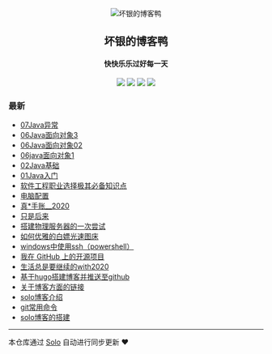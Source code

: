 <p align="center"><img alt="坏银的博客鸭" src="https://static.b3log.org/images/brand/solo-32.png"></p><h2 align="center">
坏银的博客鸭
</h2>

<h4 align="center">快快乐乐过好每一天</h4>
<p align="center"><a title="坏银的博客鸭" target="_blank" href="https://github.com/lmlx66/solo-blog"><img src="https://img.shields.io/github/last-commit/lmlx66/solo-blog.svg?style=flat-square&color=FF9900"></a>
<a title="GitHub repo size in bytes" target="_blank" href="https://github.com/lmlx66/solo-blog"><img src="https://img.shields.io/github/repo-size/lmlx66/solo-blog.svg?style=flat-square"></a>
<a title="Solo Version" target="_blank" href="https://github.com/88250/solo/releases"><img src="https://img.shields.io/badge/solo-4.1.0-f1e05a.svg?style=flat-square&color=blueviolet"></a>
<a title="Hits" target="_blank" href="https://github.com/88250/hits"><img src="https://hits.b3log.org/lmlx66/solo-blog.svg"></a></p>

### 最新

* [07Java异常](http://www.lmlx66.top/articles/2020/07/07/1594113181685.html)
* [06Java面向对象3](http://www.lmlx66.top/articles/2020/07/07/1594093515520.html)
* [06Java面向对象02](http://www.lmlx66.top/articles/2020/07/07/1594087921646.html)
* [06java面向对象1](http://www.lmlx66.top/articles/2020/07/06/1594023715581.html)
* [02Java基础](http://www.lmlx66.top/articles/2020/07/06/1593999640193.html)
* [01Java入门](http://www.lmlx66.top/articles/2020/07/05/1593959975413.html)
* [软件工程职业选择极其必备知识点](http://www.lmlx66.top/articles/2020/07/05/1593952447472.html)
* [电脑配置](http://www.lmlx66.top/articles/2020/06/11/1591885880542.html)
* [真*手账__2020](http://www.lmlx66.top/articles/2020/06/09/1591708469962.html)
* [只是后来](http://www.lmlx66.top/articles/2020/06/08/1591593743310.html)
* [搭建物理服务器的一次尝试](http://www.lmlx66.top/articles/2020/06/07/1591541419201.html)
* [如何优雅的白嫖光速图床](http://www.lmlx66.top/articles/2020/06/06/1591437220179.html)
* [windows中使用ssh（powershell）](http://www.lmlx66.top/articles/2020/06/05/1591327497139.html)
* [我在 GitHub 上的开源项目](http://www.lmlx66.top/my-github-repos)
* [生活总是要继续的with2020](http://www.lmlx66.top/articles/2020/06/04/1591283012058.html)
* [基于hugo搭建博客并推送至github](http://www.lmlx66.top/articles/2020/06/04/1591259421107.html)
* [关于博客方面的链接](http://www.lmlx66.top/articles/2020/06/04/1591259365375.html)
* [solo博客介绍](http://www.lmlx66.top/articles/2020/06/04/1591259281333.html)
* [git常用命令](http://www.lmlx66.top/articles/2020/06/04/1591258423585.html)
* [solo博客的搭建](http://www.lmlx66.top/articles/2020/06/04/1591257907424.html)



---

本仓库通过 [Solo](https://github.com/88250/solo) 自动进行同步更新 ❤️ 